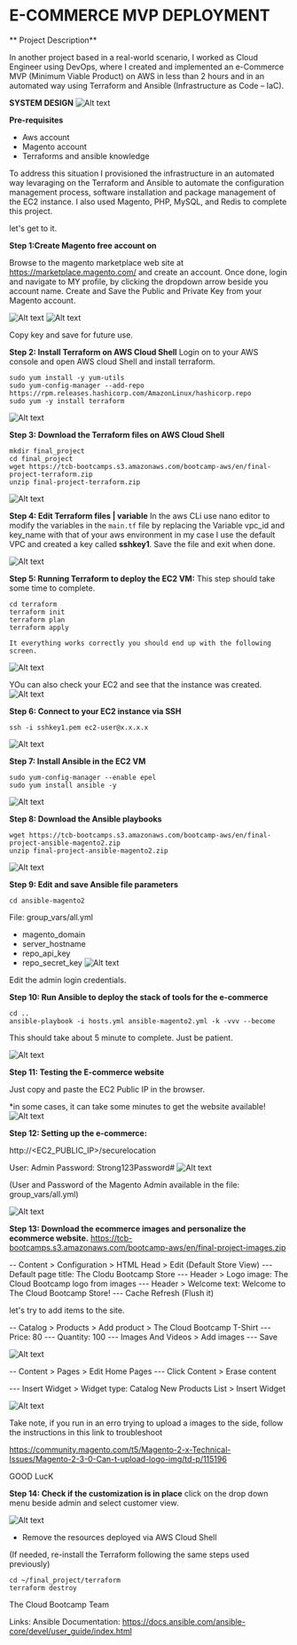 

# E-COMMERCE MVP DEPLOYMENT

** Project Description**

In another project based in a real-world scenario, I worked as Cloud Engineer using DevOps, where I created and implemented an e-Commerce MVP (Minimum Viable Product) on AWS in less than 2 hours and in an automated way using Terraform and Ansible (Infrastructure as Code – IaC).

**SYSTEM DESIGN**
![Alt text](<Images/e-commerce achitecture.png>)

**Pre-requisites**
- Aws account 
- Magento account 
- Terraforms and ansible knowledge

To address this situation I provisioned the infrastructure in an automated way levaraging on the Terraform and Ansible to automate the configuration management process, software installation and package management of the EC2 instance. I also used Magento, PHP, MySQL, and Redis to complete this project.

let's get to it. 


**Step 1:Create Magento free account on**

Browse to the magento marketplace web site at https://marketplace.magento.com/ and create an account. Once done, login and navigate to MY profile, by clicking the dropdown arrow beside you account name. Create and Save the Public and Private Key from your Magento account.

![Alt text](<Images/magento key creation.png>)
![Alt text](<Images/My Access Keys.png>)

Copy key and save for future use.


**Step 2: Install Terraform on AWS Cloud Shell**
Login on to your AWS console and open AWS cloud Shell and install terraform. 

```console
sudo yum install -y yum-utils
sudo yum-config-manager --add-repo https://rpm.releases.hashicorp.com/AmazonLinux/hashicorp.repo
sudo yum -y install terraform
```
![Alt text](<Images/terraform installed.png>)

**Step 3: Download the Terraform files on AWS Cloud Shell**

```console
mkdir final_project
cd final_project
wget https://tcb-bootcamps.s3.amazonaws.com/bootcamp-aws/en/final-project-terraform.zip
unzip final-project-terraform.zip
```
![Alt text](<Images/terraform final project file.png>)


**Step 4: Edit Terraform files | variable**
In the aws CLi use nano editor to modify the variables in the `main.tf` file by replacing the Variable vpc_id and key_name with that of your aws environment in my case I use the default VPC and created a key called **sshkey1**. Save the file and exit when done.

![Alt text](Images/main.tf.png)

**Step 5: Running Terraform to deploy the EC2 VM:**
This step should take some time to complete. 

```console
cd terraform
terraform init
terraform plan
terraform apply

It everything works correctly you should end up with the following screen.
```
![Alt text](<Images/created resources.png>)

YOu can also check your EC2 and see that the instance was created.
![Alt text](<Images/instance running.png>)

**Step 6: Connect to your EC2 instance via SSH**
```console
ssh -i sshkey1.pem ec2-user@x.x.x.x
```

![Alt text](Images/ssh.png)

**Step 7: Install Ansible in the EC2 VM**

```console
sudo yum-config-manager --enable epel
sudo yum install ansible -y
```
![Alt text](<Images/ansible installed.png>)

**Step 8: Download the Ansible playbooks**
```console
wget https://tcb-bootcamps.s3.amazonaws.com/bootcamp-aws/en/final-project-ansible-magento2.zip
unzip final-project-ansible-magento2.zip
```
![Alt text](<Images/installing ansible play book.png>)

**Step 9: Edit and save Ansible file parameters**
```console
cd ansible-magento2
```

File: group_vars/all.yml

* magento_domain
* server_hostname
* repo_api_key
* repo_secret_key
![Alt text](<Images/editing the all.yml file.png>)

Edit the admin login credentials.

**Step 10: Run Ansible to deploy the stack of tools for the e-commerce**

```console
cd ..
ansible-playbook -i hosts.yml ansible-magento2.yml -k -vvv --become
```
This should take about 5 minute to complete. Just be patient.

![Alt text](<Images/play success.png>)

**Step 11: Testing the E-commerce website**

Just copy and paste the EC2 Public IP in the browser.

*in some cases, it can take some minutes to get the website available!
![Alt text](<Images/page okay.png>)

**Step 12: Setting up the e-commerce:**

http://<EC2_PUBLIC_IP>/securelocation

User: Admin
Password: Strong123Password#
![Alt text](<Images/2023-09-20 15_36_30-Magento Admin.png>)

(User and Password of the Magento Admin available in the file: group_vars/all.yml)

![Alt text](Images/adminloginpage.png)

**Step 13: Download the ecommerce images and personalize the ecommerce website.**
https://tcb-bootcamps.s3.amazonaws.com/bootcamp-aws/en/final-project-images.zip 

-- Content > Configuration > HTML Head > Edit (Default Store View)
--- Default page title: The Clodu Bootcamp Store
--- Header > Logo image: The Cloud Bootcamp logo from images
--- Header > Welcome text: Welcome to The Cloud Bootcamp Store!
--- Cache Refresh (Flush it)


let's try to add items to the site.

-- Catalog > Products > Add product > The Cloud Bootcamp T-Shirt
--- Price: 80
--- Quantity: 100
--- Images And Videos > Add images
--- Save

![Alt text](<Images/add image.png>)

-- Content > Pages > Edit Home Pages
--- Click Content > Erase content

--- Insert Widget > Widget type: Catalog New Products List > Insert Widget

![Alt text](<Images/add widget.png>)


Take note, if you run in an erro trying to upload a images to the side, follow the instructions in this link to troubleshoot

https://community.magento.com/t5/Magento-2-x-Technical-Issues/Magento-2-3-0-Can-t-upload-logo-img/td-p/115196

GOOD LucK 

**Step 14: Check if the customization is in place**
click on the drop down menu beside admin and select customer view. 

![Alt text](<Images/final home page.png>)


- Remove the resources deployed via AWS Cloud Shell

(If needed, re-install the Terraform following the same steps used previously)

```console
cd ~/final_project/terraform
terraform destroy
```


The Cloud Bootcamp Team


Links:
Ansible Documentation: https://docs.ansible.com/ansible-core/devel/user_guide/index.html 